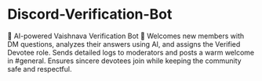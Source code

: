 # Discord-Verification-Bot
🌸 AI-powered Vaishnava Verification Bot 🌸 Welcomes new members with DM questions, analyzes their answers using AI, and assigns the Verified Devotee role. Sends detailed logs to moderators and posts a warm welcome in #general. Ensures sincere devotees join while keeping the community safe and respectful.
